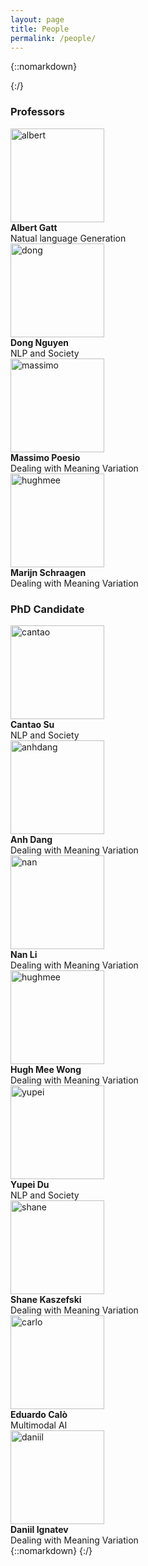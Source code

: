 ```yaml
---
layout: page
title: People
permalink: /people/
---
```



<!-- <img src="{{ 'assets/images/anhdang.jpg' | relative_url }}" class="img-thumbnail" alt="anh2"> -->
{::nomarkdown}
<div class="container style="margin-top: 60px; margin-bottom: 60px; padding-left: 200px; padding-right: 200px;"">
{:/}
  <h3>Professors</h3>

  <!-- First row -->
  <div class="row text-center">
    <!-- Person 1 -->
    <div class="col-md-6 mb-4">
      <img src="{{ 'assets/images/albert.jpg' | relative_url }}" class="img-thumbnail rounded"
           style="width: 150px; height: 150px; object-fit: cover;" alt="albert">
      <div class="mt-2 p-2 rounded bg-light">
        <strong>Albert Gatt</strong><br>
        Natual language Generation
      </div>
    </div>
    <div class="col-md-6 mb-4">
      <img src="{{ 'assets/images/dongnguyen.jpg' | relative_url }}" class="img-thumbnail rounded"
           style="width: 150px; height: 150px; object-fit: cover;" alt="dong">
      <div class="mt-2 p-2 rounded bg-light">
        <strong>Dong Nguyen</strong><br>
        NLP and Society
      </div>
    </div>
  </div>
  <div class="row text-center">
    <!-- Person 3 -->
    <div class="col-md-6 mb-4">
      <img src="{{ 'assets/images/massimo2.jpg' | relative_url }}" class="img-thumbnail rounded"
           style="width: 150px; height: 150px; object-fit: cover;" alt="massimo">
      <div class="mt-2 p-2 rounded bg-light">
        <strong>Massimo Poesio</strong><br>
        Dealing with Meaning Variation
      </div>
    </div>
    <div class="col-md-6 mb-4">
      <img src="{{ 'assets/images/hughmee.jpg' | relative_url }}" class="img-thumbnail rounded"
           style="width: 150px; height: 150px; object-fit: cover;" alt="hughmee">
      <div class="mt-2 p-2 rounded bg-light">
        <strong>Marijn Schraagen</strong><br>
        Dealing with Meaning Variation
      </div>
    </div>
  </div>

  <h3>PhD Candidate</h3>

  <!-- First row -->
  <div class="row text-center">
    <!-- Person 1 -->
    <div class="col-md-6 mb-4">
      <img src="{{ 'assets/images/cantao.jpg' | relative_url }}" class="img-thumbnail rounded"
           style="width: 150px; height: 150px; object-fit: cover;" alt="cantao">
      <div class="mt-2 p-2 rounded bg-light">
        <strong>Cantao Su</strong><br>
        NLP and Society
      </div>
    </div>
    <div class="col-md-6 mb-4">
      <img src="{{ 'assets/images/anhdang.jpg' | relative_url }}" class="img-thumbnail rounded"
           style="width: 150px; height: 150px; object-fit: cover;" alt="anhdang">
      <div class="mt-2 p-2 rounded bg-light">
        <strong>Anh Dang</strong><br>
        Dealing with Meaning Variation
      </div>
    </div>
  </div>
  <div class="row text-center">
    <!-- Person 3 -->
    <div class="col-md-6 mb-4">
      <img src="{{ 'assets/images/nanli.jpg' | relative_url }}" class="img-thumbnail rounded"
           style="width: 150px; height: 150px; object-fit: cover;" alt="nan">
      <div class="mt-2 p-2 rounded bg-light">
        <strong>Nan Li</strong><br>
        Dealing with Meaning Variation
      </div>
    </div>
    <div class="col-md-6 mb-4">
      <img src="{{ 'assets/images/hughmee.jpg' | relative_url }}" class="img-thumbnail rounded"
           style="width: 150px; height: 150px; object-fit: cover;" alt="hughmee">
      <div class="mt-2 p-2 rounded bg-light">
        <strong>Hugh Mee Wong</strong><br>
        Dealing with Meaning Variation
      </div>
    </div>
  </div>
  <div class="row text-center">
    <!-- Person 3 -->
    <div class="col-md-6 mb-4">
      <img src="{{ 'assets/images/yupei.jpg' | relative_url }}" class="img-thumbnail rounded"
           style="width: 150px; height: 150px; object-fit: cover;" alt="yupei">
      <div class="mt-2 p-2 rounded bg-light">
        <strong>Yupei Du</strong><br>
        NLP and Society
      </div>
    </div>
    <div class="col-md-6 mb-4">
      <img src="{{ 'assets/images/shane.jpg' | relative_url }}" class="img-thumbnail rounded"
           style="width: 150px; height: 150px; object-fit: cover;" alt="shane">
      <div class="mt-2 p-2 rounded bg-light">
        <strong>Shane Kaszefski</strong><br>
        Dealing with Meaning Variation
      </div>
    </div>
  </div>  
  <div class="row text-center">
    <div class="col-md-6 mb-4">
      <img src="{{ 'assets/images/carlo.jpg' | relative_url }}" class="img-thumbnail rounded"
           style="width: 150px; height: 150px; object-fit: cover;" alt="carlo">
      <div class="mt-2 p-2 rounded bg-light">
        <strong>Eduardo Calò</strong><br>
        Multimodal AI
      </div>
    </div>
    <div class="col-md-6 mb-4">
      <img src="{{ 'assets/images/daniil.jpg' | relative_url }}" class="img-thumbnail rounded"
           style="width: 150px; height: 150px; object-fit: cover;" alt="daniil">
      <div class="mt-2 p-2 rounded bg-light">
        <strong>Daniil Ignatev</strong><br>
        Dealing with Meaning Variation
      </div>
    </div>
  </div>  
</div>
{::nomarkdown}
</div>
{:/}
